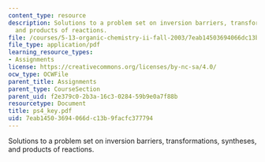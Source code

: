 ```yaml
---
content_type: resource
description: Solutions to a problem set on inversion barriers, transformations, syntheses,
  and products of reactions.
file: /courses/5-13-organic-chemistry-ii-fall-2003/7eab14503694066dc13b9facfc377794_ps4_key.pdf
file_type: application/pdf
learning_resource_types:
- Assignments
license: https://creativecommons.org/licenses/by-nc-sa/4.0/
ocw_type: OCWFile
parent_title: Assignments
parent_type: CourseSection
parent_uid: f2e379c0-2b3a-16c3-0284-59b9e0a7f88b
resourcetype: Document
title: ps4_key.pdf
uid: 7eab1450-3694-066d-c13b-9facfc377794
---
```

Solutions to a problem set on inversion barriers, transformations, syntheses, and products of reactions.